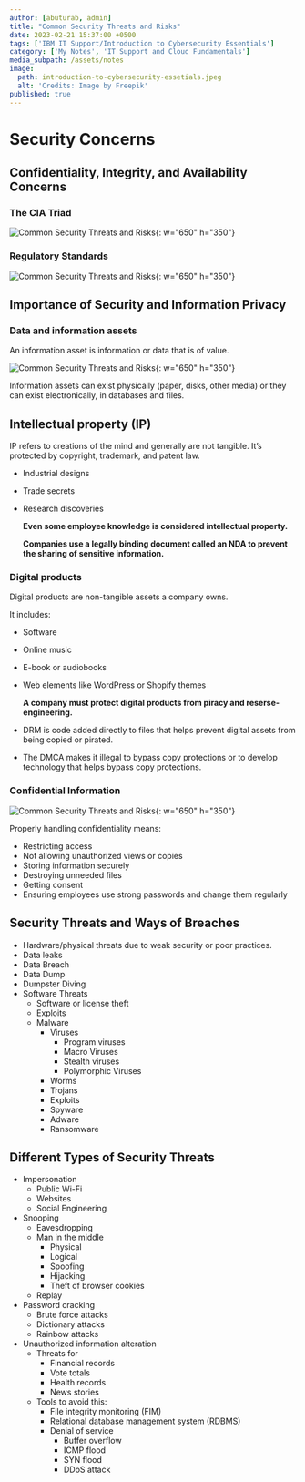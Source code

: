 ```yaml
---
author: [abuturab, admin]
title: "Common Security Threats and Risks"
date: 2023-02-21 15:37:00 +0500
tags: ['IBM IT Support/Introduction to Cybersecurity Essentials']
category: ['My Notes', 'IT Support and Cloud Fundamentals']
media_subpath: /assets/notes
image:
  path: introduction-to-cybersecurity-essetials.jpeg
  alt: 'Credits: Image by Freepik'
published: true
---
```


# **Security Concerns**

## **Confidentiality, Integrity, and Availability Concerns**

### The CIA Triad
  
  ![Common Security Threats and Risks](Common%20Security%20Threats%20and%20Risks.png){: w="650" h="350"}

### Regulatory Standards
  
  ![Common Security Threats and Risks](Common%20Security%20Threats%20and%20Risks-1.png){: w="650" h="350"}

## **Importance of Security and Information Privacy**

### Data and information assets
  
  An information asset is information or data that is of value.
  
  ![Common Security Threats and Risks](Common%20Security%20Threats%20and%20Risks-2.png){: w="650" h="350"}
  
  Information assets can exist physically (paper, disks, other media) or they can exist electronically, in databases and files.

## **Intellectual property (IP)**
  
  IP refers to creations of the mind and generally are not tangible. It’s protected by copyright, trademark, and patent law.
- Industrial designs
- Trade secrets
- Research discoveries
  
  **Even some employee knowledge is considered intellectual property.**
  
  **Companies use a legally binding document called an NDA to prevent the sharing of sensitive information.**

### Digital products
  
  Digital products are non-tangible assets a company owns.
  
  It includes:
- Software
- Online music
- E-book or audiobooks
- Web elements like WordPress or Shopify themes
  
  **A company must protect digital products from piracy and reserse-engineering.**
- DRM is code added directly to files that helps prevent digital assets from being copied or pirated.
- The DMCA makes it illegal to bypass copy protections or to develop technology that helps bypass copy protections.

### Confidential Information
  
  ![Common Security Threats and Risks](Common%20Security%20Threats%20and%20Risks-3.png){: w="650" h="350"}
  
  Properly handling confidentiality means:
- Restricting access
- Not allowing unauthorized views or copies
- Storing information securely
- Destroying unneeded files
- Getting consent
- Ensuring employees use strong passwords and change them regularly

## **Security Threats and Ways of Breaches**

- Hardware/physical threats due to weak security or poor practices.
- Data leaks
- Data Breach
- Data Dump
- Dumpster Diving
- Software Threats
	- Software or license theft
	- Exploits
	- Malware
		- Viruses
			- Program viruses
			- Macro Viruses
			- Stealth viruses
			- Polymorphic Viruses
		- Worms
		- Trojans
		- Exploits
		- Spyware
		- Adware
		- Ransomware

## **Different Types of Security Threats**

- Impersonation
	- Public Wi-Fi
	- Websites
	- Social Engineering
- Snooping
	- Eavesdropping
	- Man in the middle
		- Physical
		- Logical
		- Spoofing
		- Hijacking
		- Theft of browser cookies
	- Replay
- Password cracking
	- Brute force attacks
	- Dictionary attacks
	- Rainbow attacks
- Unauthorized information alteration
	- Threats for
		- Financial records
		- Vote totals
		- Health records
		- News stories
	- Tools to avoid this:
		- File integrity monitoring (FIM)
		- Relational database management system (RDBMS)
		- Denial of service
			- Buffer overflow
			- ICMP flood
			- SYN flood
			- DDoS attack